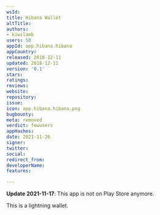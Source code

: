 ```yaml
---
wsId: 
title: Hibana Wallet
altTitle: 
authors:
- kiwilamb
users: 50
appId: app.hibana.hibana
appCountry: 
released: 2018-12-11
updated: 2018-12-11
version: '0.1'
stars: 
ratings: 
reviews: 
website: 
repository: 
issue: 
icon: app.hibana.hibana.png
bugbounty: 
meta: removed
verdict: fewusers
appHashes: 
date: 2021-11-26
signer: 
twitter: 
social: 
redirect_from: 
developerName: 
features: 

---
```


**Update 2021-11-17**: This app is not on Play Store anymore.

This is a lightning wallet.
